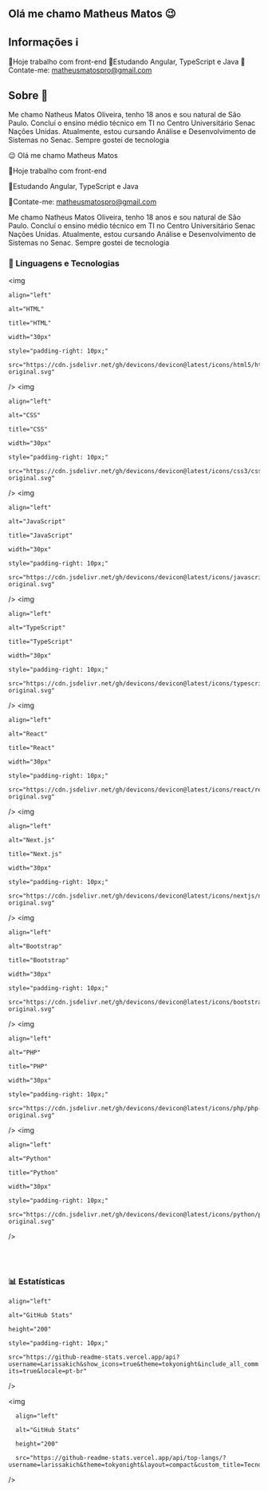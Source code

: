## Olá me chamo Matheus Matos 😉

## Informações ℹ️
💼Hoje trabalho com front-end
📗Estudando Angular, TypeScript e Java
📩Contate-me: matheusmatospro@gmail.com

## Sobre 👤
Me chamo Natheus Matos Oliveira, tenho 18 anos e sou natural de São Paulo. Concluí o ensino médio técnico em TI no Centro Universitário Senac Nações Unidas. Atualmente, estou cursando Análise e Desenvolvimento de Sistemas no Senac. Sempre gostei de tecnologia

😉 Olá me chamo Matheus Matos
 
💼Hoje trabalho com front-end

📗Estudando Angular, TypeScript e Java

📩Contate-me: matheusmatospro@gmail.com
 
Me chamo Natheus Matos Oliveira, tenho 18 anos e sou natural de São Paulo. Concluí o ensino médio técnico em TI no Centro Universitário Senac Nações Unidas. Atualmente, estou cursando Análise e Desenvolvimento de Sistemas no Senac. Sempre gostei de tecnologia
 
 
### 🤖 Linguagens e Tecnologias
 
<img 

    align="left" 

    alt="HTML"

    title="HTML" 

    width="30px" 

    style="padding-right: 10px;" 

    src="https://cdn.jsdelivr.net/gh/devicons/devicon@latest/icons/html5/html5-original.svg" 

/>
<img 

    align="left" 

    alt="CSS" 

    title="CSS"

    width="30px" 

    style="padding-right: 10px;" 

    src="https://cdn.jsdelivr.net/gh/devicons/devicon@latest/icons/css3/css3-original.svg" 

/>
<img 

    align="left" 

    alt="JavaScript" 

    title="JavaScript"

    width="30px" 

    style="padding-right: 10px;" 

    src="https://cdn.jsdelivr.net/gh/devicons/devicon@latest/icons/javascript/javascript-original.svg" 

/>
<img 

    align="left" 

    alt="TypeScript"

    title="TypeScript" 

    width="30px" 

    style="padding-right: 10px;" 

    src="https://cdn.jsdelivr.net/gh/devicons/devicon@latest/icons/typescript/typescript-original.svg" 

/>
<img 

    align="left" 

    alt="React"

    title="React" 

    width="30px" 

    style="padding-right: 10px;" 

    src="https://cdn.jsdelivr.net/gh/devicons/devicon@latest/icons/react/react-original.svg" 

/>
<img 

    align="left" 

    alt="Next.js" 

    title="Next.js"

    width="30px" 

    style="padding-right: 10px;" 

    src="https://cdn.jsdelivr.net/gh/devicons/devicon@latest/icons/nextjs/nextjs-original.svg" 

/>
<img 

    align="left" 

    alt="Bootstrap"

    title="Bootstrap" 

    width="30px" 

    style="padding-right: 10px;" 

    src="https://cdn.jsdelivr.net/gh/devicons/devicon@latest/icons/bootstrap/bootstrap-original.svg" 

/>
<img 

    align="left" 

    alt="PHP" 

    title="PHP"

    width="30px" 

    style="padding-right: 10px;" 

    src="https://cdn.jsdelivr.net/gh/devicons/devicon@latest/icons/php/php-original.svg" 

/>
<img 

    align="left" 

    alt="Python" 

    title="Python"

    width="30px" 

    style="padding-right: 10px;" 

    src="https://cdn.jsdelivr.net/gh/devicons/devicon@latest/icons/python/python-original.svg" 

/>
 
<br/>
<br/>
 
### 📊 Estatísticas
 
<p>
<img 

    align="left" 

    alt="GitHub Stats" 

    height="200" 

    style="padding-right: 10px;" 

    src="https://github-readme-stats.vercel.app/api?username=Larissakich&show_icons=true&theme=tokyonight&include_all_commits=true&locale=pt-br" 

  />
 
<img 

      align="left" 

      alt="GitHub Stats" 

      height="200" 

      src="https://github-readme-stats.vercel.app/api/top-langs/?username=larissakich&theme=tokyonight&layout=compact&custom_title=Tecnologias&langs_count=9" 

  />
 
</p>
 
